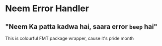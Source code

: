 # Neem Error Handler

## "Neem Ka patta kadwa hai, saara error `beep` hai"

This is colourful FMT package wrapper, cause it's pride month
